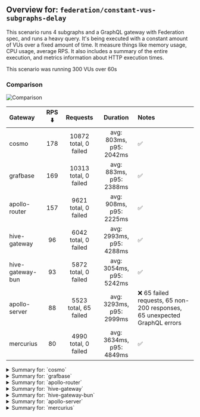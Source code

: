 ## Overview for: `federation/constant-vus-subgraphs-delay`


This scenario runs 4 subgraphs and a GraphQL gateway with Federation spec, and runs a heavy query. It's being executed with a constant amount of VUs over a fixed amount of time. It measure things like memory usage, CPU usage, average RPS. It also includes a summary of the entire execution, and metrics information about HTTP execution times.


This scenario was running 300 VUs over 60s


### Comparison


<img src="https://imagedelivery.net/KYe9TScr4TldYHA48pczVg/8bb7a0d9-141d-457e-72ef-ec6f3010ea00/public" alt="Comparison" />


| Gateway          | RPS ⬇️ |       Requests        |         Duration         | Notes                                                                    |
| :--------------- | :----: | :-------------------: | :----------------------: | :----------------------------------------------------------------------- |
| cosmo            |  178   | 10872 total, 0 failed | avg: 803ms, p95: 2042ms  | ✅                                                                        |
| grafbase         |  169   | 10313 total, 0 failed | avg: 883ms, p95: 2388ms  | ✅                                                                        |
| apollo-router    |  157   | 9621 total, 0 failed  | avg: 908ms, p95: 2225ms  | ✅                                                                        |
| hive-gateway     |   96   | 6042 total, 0 failed  | avg: 2993ms, p95: 4288ms | ✅                                                                        |
| hive-gateway-bun |   93   | 5872 total, 0 failed  | avg: 3054ms, p95: 5242ms | ✅                                                                        |
| apollo-server    |   88   | 5523 total, 65 failed | avg: 3293ms, p95: 2999ms | ❌ 65 failed requests, 65 non-200 responses, 65 unexpected GraphQL errors |
| mercurius        |   80   | 4990 total, 0 failed  | avg: 3634ms, p95: 4849ms | ✅                                                                        |



<details>
  <summary>Summary for: `cosmo`</summary>

  **K6 Output**




```
     ✓ response code was 200
     ✓ no graphql errors
     ✓ valid response structure

     █ setup

     checks.........................: 100.00% ✓ 32556      ✗ 0    
     data_received..................: 954 MB  16 MB/s
     data_sent......................: 13 MB   212 kB/s
     http_req_blocked...............: avg=1.7ms    min=1.39µs  med=3.13µs   max=1.34s p(90)=4.87µs   p(95)=10.46µs
     http_req_connecting............: avg=1.34ms   min=0s      med=0s       max=1.34s p(90)=0s       p(95)=0s     
     http_req_duration..............: avg=803.03ms min=3.2ms   med=671.87ms max=4.76s p(90)=1.73s    p(95)=2.04s  
       { expected_response:true }...: avg=803.03ms min=3.2ms   med=671.87ms max=4.76s p(90)=1.73s    p(95)=2.04s  
     http_req_failed................: 0.00%   ✓ 0          ✗ 10872
     http_req_receiving.............: avg=285.09ms min=33.57µs med=96.71µs  max=3.4s  p(90)=1.08s    p(95)=1.55s  
     http_req_sending...............: avg=24.27ms  min=8.07µs  med=15.04µs  max=4.42s p(90)=135.39µs p(95)=10.86ms
     http_req_tls_handshaking.......: avg=0s       min=0s      med=0s       max=0s    p(90)=0s       p(95)=0s     
     http_req_waiting...............: avg=493.66ms min=3.03ms  med=437.36ms max=2.49s p(90)=938.53ms p(95)=1.08s  
     http_reqs......................: 10872   178.293825/s
     iteration_duration.............: avg=1.64s    min=22.41ms med=1.37s    max=9.3s  p(90)=3.35s    p(95)=4.1s   
     iterations.....................: 10852   177.965838/s
     vus............................: 300     min=300      max=300
     vus_max........................: 300     min=300      max=300
```


**Performance Overview**


<img src="https://imagedelivery.net/KYe9TScr4TldYHA48pczVg/ff73da74-0c94-4f75-cad0-561f95802100/public" alt="Performance Overview" />


**Subgraphs Overview**


<img src="https://imagedelivery.net/KYe9TScr4TldYHA48pczVg/913ad101-0eec-4284-41b0-492e65ce4d00/public" alt="Subgraphs Overview" />


**HTTP Overview**


<img src="https://imagedelivery.net/KYe9TScr4TldYHA48pczVg/c3359783-e3d9-43ff-4f92-6135f8f30900/public" alt="HTTP Overview" />


  </details>

<details>
  <summary>Summary for: `grafbase`</summary>

  **K6 Output**




```
     ✓ response code was 200
     ✓ no graphql errors
     ✓ valid response structure

     █ setup

     checks.........................: 100.00% ✓ 30879      ✗ 0    
     data_received..................: 906 MB  15 MB/s
     data_sent......................: 12 MB   201 kB/s
     http_req_blocked...............: avg=2.58ms   min=1.4µs   med=3.45µs   max=2.4s  p(90)=5.13µs   p(95)=11.18µs
     http_req_connecting............: avg=2.14ms   min=0s      med=0s       max=2.4s  p(90)=0s       p(95)=0s     
     http_req_duration..............: avg=882.56ms min=3.17ms  med=743.53ms max=6.96s p(90)=1.84s    p(95)=2.38s  
       { expected_response:true }...: avg=882.56ms min=3.17ms  med=743.53ms max=6.96s p(90)=1.84s    p(95)=2.38s  
     http_req_failed................: 0.00%   ✓ 0          ✗ 10313
     http_req_receiving.............: avg=300.12ms min=32.1µs  med=86.1µs   max=6.61s p(90)=1.14s    p(95)=1.9s   
     http_req_sending...............: avg=17.2ms   min=7.56µs  med=15.86µs  max=3.5s  p(90)=111.49µs p(95)=1.63ms 
     http_req_tls_handshaking.......: avg=0s       min=0s      med=0s       max=0s    p(90)=0s       p(95)=0s     
     http_req_waiting...............: avg=565.23ms min=3.11ms  med=537.03ms max=2.39s p(90)=1.01s    p(95)=1.22s  
     http_reqs......................: 10313   169.216819/s
     iteration_duration.............: avg=1.75s    min=20.94ms med=1.51s    max=8.57s p(90)=3.54s    p(95)=4.28s  
     iterations.....................: 10293   168.888657/s
     vus............................: 300     min=300      max=300
     vus_max........................: 300     min=300      max=300
```


**Performance Overview**


<img src="https://imagedelivery.net/KYe9TScr4TldYHA48pczVg/b2ff044d-f69b-4446-f511-54fc46dc2900/public" alt="Performance Overview" />


**Subgraphs Overview**


<img src="https://imagedelivery.net/KYe9TScr4TldYHA48pczVg/fafe32fc-0b25-457e-fa56-a9ee5710ad00/public" alt="Subgraphs Overview" />


**HTTP Overview**


<img src="https://imagedelivery.net/KYe9TScr4TldYHA48pczVg/6979d8b4-c60c-4324-7248-6f1f38f6a600/public" alt="HTTP Overview" />


  </details>

<details>
  <summary>Summary for: `apollo-router`</summary>

  **K6 Output**




```
     ✓ response code was 200
     ✓ no graphql errors
     ✓ valid response structure

     █ setup

     checks.........................: 100.00% ✓ 28803      ✗ 0    
     data_received..................: 844 MB  14 MB/s
     data_sent......................: 11 MB   187 kB/s
     http_req_blocked...............: avg=3.23ms   min=1.5µs   med=3.27µs   max=2.43s p(90)=5.11µs   p(95)=11.25µs
     http_req_connecting............: avg=2.77ms   min=0s      med=0s       max=2.32s p(90)=0s       p(95)=0s     
     http_req_duration..............: avg=907.68ms min=6.64ms  med=771.54ms max=6.06s p(90)=1.78s    p(95)=2.22s  
       { expected_response:true }...: avg=907.68ms min=6.64ms  med=771.54ms max=6.06s p(90)=1.78s    p(95)=2.22s  
     http_req_failed................: 0.00%   ✓ 0          ✗ 9621 
     http_req_receiving.............: avg=260.01ms min=35.32µs med=82.61µs  max=5.33s p(90)=1.16s    p(95)=1.4s   
     http_req_sending...............: avg=19.07ms  min=7.67µs  med=14.99µs  max=2.9s  p(90)=136.41µs p(95)=14.59ms
     http_req_tls_handshaking.......: avg=0s       min=0s      med=0s       max=0s    p(90)=0s       p(95)=0s     
     http_req_waiting...............: avg=628.58ms min=6.55ms  med=602.46ms max=2.82s p(90)=1.12s    p(95)=1.29s  
     http_reqs......................: 9621    157.632839/s
     iteration_duration.............: avg=1.87s    min=28.01ms med=1.6s     max=9.66s p(90)=3.72s    p(95)=4.43s  
     iterations.....................: 9601    157.305154/s
     vus............................: 40      min=40       max=300
     vus_max........................: 300     min=300      max=300
```


**Performance Overview**


<img src="https://imagedelivery.net/KYe9TScr4TldYHA48pczVg/095c8aa9-f882-4fc1-4312-9b645e9c2300/public" alt="Performance Overview" />


**Subgraphs Overview**


<img src="https://imagedelivery.net/KYe9TScr4TldYHA48pczVg/d7b29173-89ce-4d6d-20f6-b83920a46500/public" alt="Subgraphs Overview" />


**HTTP Overview**


<img src="https://imagedelivery.net/KYe9TScr4TldYHA48pczVg/1c67c89d-869e-4b41-5a05-4f4610743200/public" alt="HTTP Overview" />


  </details>

<details>
  <summary>Summary for: `hive-gateway`</summary>

  **K6 Output**




```
     ✓ response code was 200
     ✓ no graphql errors
     ✓ valid response structure

     █ setup

     checks.........................: 100.00% ✓ 18066     ✗ 0    
     data_received..................: 531 MB  8.5 MB/s
     data_sent......................: 7.2 MB  114 kB/s
     http_req_blocked...............: avg=1.23ms   min=1.6µs    med=3.54µs  max=73.51ms  p(90)=5.53µs   p(95)=143.02µs
     http_req_connecting............: avg=1.17ms   min=0s       med=0s      max=73.48ms  p(90)=0s       p(95)=0s      
     http_req_duration..............: avg=2.99s    min=11.78ms  med=2.25s   max=53.37s   p(90)=3.36s    p(95)=4.28s   
       { expected_response:true }...: avg=2.99s    min=11.78ms  med=2.25s   max=53.37s   p(90)=3.36s    p(95)=4.28s   
     http_req_failed................: 0.00%   ✓ 0         ✗ 6042 
     http_req_receiving.............: avg=1.03ms   min=39.26µs  med=85.05µs max=181.89ms p(90)=482.85µs p(95)=1.88ms  
     http_req_sending...............: avg=861.11µs min=8.44µs   med=18.2µs  max=129.32ms p(90)=56.86µs  p(95)=1.96ms  
     http_req_tls_handshaking.......: avg=0s       min=0s       med=0s      max=0s       p(90)=0s       p(95)=0s      
     http_req_waiting...............: avg=2.99s    min=11.7ms   med=2.25s   max=53.37s   p(90)=3.36s    p(95)=4.28s   
     http_reqs......................: 6042    96.397677/s
     iteration_duration.............: avg=3.05s    min=360.42ms med=2.31s   max=53.41s   p(90)=3.41s    p(95)=4.36s   
     iterations.....................: 6022    96.078585/s
     vus............................: 119     min=119     max=300
     vus_max........................: 300     min=300     max=300
```


**Performance Overview**


<img src="https://imagedelivery.net/KYe9TScr4TldYHA48pczVg/d9b84243-bf7c-47b1-b37f-33468fb8b000/public" alt="Performance Overview" />


**Subgraphs Overview**


<img src="https://imagedelivery.net/KYe9TScr4TldYHA48pczVg/2123c3f9-2f5d-4aa0-fa2b-5bf2ff3bb200/public" alt="Subgraphs Overview" />


**HTTP Overview**


<img src="https://imagedelivery.net/KYe9TScr4TldYHA48pczVg/9831a2a9-b414-41a7-5ef4-118a2fbdea00/public" alt="HTTP Overview" />


  </details>

<details>
  <summary>Summary for: `hive-gateway-bun`</summary>

  **K6 Output**




```
     ✓ response code was 200
     ✓ no graphql errors
     ✓ valid response structure

     █ setup

     checks.........................: 100.00% ✓ 17556     ✗ 0    
     data_received..................: 515 MB  8.2 MB/s
     data_sent......................: 7.0 MB  111 kB/s
     http_req_blocked...............: avg=380.81µs min=1.68µs   med=3.56µs   max=186.01ms p(90)=5.74µs  p(95)=326.88µs
     http_req_connecting............: avg=314.04µs min=0s       med=0s       max=23.33ms  p(90)=0s      p(95)=159.15µs
     http_req_duration..............: avg=3.05s    min=14.66ms  med=2.77s    max=7.9s     p(90)=4.53s   p(95)=5.24s   
       { expected_response:true }...: avg=3.05s    min=14.66ms  med=2.77s    max=7.9s     p(90)=4.53s   p(95)=5.24s   
     http_req_failed................: 0.00%   ✓ 0         ✗ 5872 
     http_req_receiving.............: avg=45.29ms  min=36.98µs  med=117.55µs max=1.77s    p(90)=8.18ms  p(95)=326.45ms
     http_req_sending...............: avg=847.94µs min=9.82µs   med=19.13µs  max=562.07ms p(90)=79.98µs p(95)=1.23ms  
     http_req_tls_handshaking.......: avg=0s       min=0s       med=0s       max=0s       p(90)=0s      p(95)=0s      
     http_req_waiting...............: avg=3s       min=14.53ms  med=2.75s    max=7.9s     p(90)=4.51s   p(95)=5.16s   
     http_reqs......................: 5872    93.804692/s
     iteration_duration.............: avg=3.13s    min=234.44ms med=2.83s    max=7.99s    p(90)=4.58s   p(95)=5.37s   
     iterations.....................: 5852    93.485194/s
     vus............................: 121     min=121     max=300
     vus_max........................: 300     min=300     max=300
```


**Performance Overview**


<img src="https://imagedelivery.net/KYe9TScr4TldYHA48pczVg/3fa12a62-fa10-4a57-0f26-997e7f864b00/public" alt="Performance Overview" />


**Subgraphs Overview**


<img src="https://imagedelivery.net/KYe9TScr4TldYHA48pczVg/e431ada4-e6d7-4a34-ae42-b47f2eb20f00/public" alt="Subgraphs Overview" />


**HTTP Overview**


<img src="https://imagedelivery.net/KYe9TScr4TldYHA48pczVg/232a5790-45d2-414e-f8e8-0fb4d3b68d00/public" alt="HTTP Overview" />


  </details>

<details>
  <summary>Summary for: `apollo-server`</summary>

  **K6 Output**




```
     ✗ response code was 200
      ↳  98% — ✓ 5438 / ✗ 65
     ✗ no graphql errors
      ↳  98% — ✓ 5438 / ✗ 65
     ✓ valid response structure

     █ setup

     checks.........................: 99.20% ✓ 16314     ✗ 130  
     data_received..................: 479 MB 7.7 MB/s
     data_sent......................: 6.6 MB 105 kB/s
     http_req_blocked...............: avg=425.18µs min=1.62µs   med=3.25µs   max=29.37ms  p(90)=5.48µs  p(95)=590.52µs
     http_req_connecting............: avg=407.08µs min=0s       med=0s       max=17.36ms  p(90)=0s      p(95)=353.59µs
     http_req_duration..............: avg=3.29s    min=10.42ms  med=2s       max=1m0s     p(90)=2.62s   p(95)=2.99s   
       { expected_response:true }...: avg=2.61s    min=10.42ms  med=1.99s    max=59.41s   p(90)=2.59s   p(95)=2.83s   
     http_req_failed................: 1.17%  ✓ 65        ✗ 5458 
     http_req_receiving.............: avg=355.78µs min=0s       med=100.12µs max=149.39ms p(90)=229.4µs p(95)=398.41µs
     http_req_sending...............: avg=199.8µs  min=8.63µs   med=16.82µs  max=56.22ms  p(90)=39.99µs p(95)=240.79µs
     http_req_tls_handshaking.......: avg=0s       min=0s       med=0s       max=0s       p(90)=0s      p(95)=0s      
     http_req_waiting...............: avg=3.29s    min=10.34ms  med=2s       max=1m0s     p(90)=2.62s   p(95)=2.99s   
     http_reqs......................: 5523   88.270966/s
     iteration_duration.............: avg=3.32s    min=320.95ms med=2.03s    max=1m0s     p(90)=2.64s   p(95)=3.01s   
     iterations.....................: 5503   87.951318/s
     vus............................: 98     min=98      max=300
     vus_max........................: 300    min=300     max=300
```


**Performance Overview**


<img src="https://imagedelivery.net/KYe9TScr4TldYHA48pczVg/e21dd7ef-8cde-4a05-9ce1-30dc69055e00/public" alt="Performance Overview" />


**Subgraphs Overview**


<img src="https://imagedelivery.net/KYe9TScr4TldYHA48pczVg/a11b0630-7194-4f6e-c235-5336c1e62900/public" alt="Subgraphs Overview" />


**HTTP Overview**


<img src="https://imagedelivery.net/KYe9TScr4TldYHA48pczVg/10e7819a-a707-4932-4949-8a676b774c00/public" alt="HTTP Overview" />


  </details>

<details>
  <summary>Summary for: `mercurius`</summary>

  **K6 Output**




```
     ✓ response code was 200
     ✓ no graphql errors
     ✓ valid response structure

     █ setup

     checks.........................: 100.00% ✓ 14910     ✗ 0    
     data_received..................: 438 MB  7.1 MB/s
     data_sent......................: 5.9 MB  96 kB/s
     http_req_blocked...............: avg=1.65ms  min=1.62µs   med=3.65µs  max=72.88ms  p(90)=5.69µs  p(95)=12.77ms 
     http_req_connecting............: avg=1.59ms  min=0s       med=0s      max=72.78ms  p(90)=0s      p(95)=11.82ms 
     http_req_duration..............: avg=3.63s   min=11.58ms  med=3.6s    max=6.52s    p(90)=4.22s   p(95)=4.84s   
       { expected_response:true }...: avg=3.63s   min=11.58ms  med=3.6s    max=6.52s    p(90)=4.22s   p(95)=4.84s   
     http_req_failed................: 0.00%   ✓ 0         ✗ 4990 
     http_req_receiving.............: avg=1.17ms  min=39.81µs  med=99.62µs max=494.96ms p(90)=255.3µs p(95)=517.06µs
     http_req_sending...............: avg=566.6µs min=8.84µs   med=19.78µs max=23.6ms   p(90)=41.86µs p(95)=1.39ms  
     http_req_tls_handshaking.......: avg=0s      min=0s       med=0s      max=0s       p(90)=0s      p(95)=0s      
     http_req_waiting...............: avg=3.63s   min=11.51ms  med=3.6s    max=6.52s    p(90)=4.21s   p(95)=4.84s   
     http_reqs......................: 4990    80.659644/s
     iteration_duration.............: avg=3.67s   min=421.66ms med=3.62s   max=6.56s    p(90)=4.25s   p(95)=4.87s   
     iterations.....................: 4970    80.336359/s
     vus............................: 233     min=233     max=300
     vus_max........................: 300     min=300     max=300
```


**Performance Overview**


<img src="https://imagedelivery.net/KYe9TScr4TldYHA48pczVg/4fe829fc-e990-478a-3f98-894cd9dc8f00/public" alt="Performance Overview" />


**Subgraphs Overview**


<img src="https://imagedelivery.net/KYe9TScr4TldYHA48pczVg/462b20ca-4613-4d9f-c4d1-3d9e12f03c00/public" alt="Subgraphs Overview" />


**HTTP Overview**


<img src="https://imagedelivery.net/KYe9TScr4TldYHA48pczVg/1b7ba75e-902d-47ce-e063-4e0b5ee76200/public" alt="HTTP Overview" />


  </details>